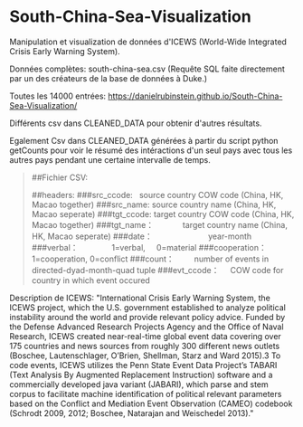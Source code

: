 # South-China-Sea-Visualization

Manipulation et visualization de données d'ICEWS (World-Wide Integrated Crisis Early Warning System).

Données complètes: south-china-sea.csv (Requête SQL faite directement par un des créateurs de la base de données à Duke.)

Toutes les 14000 entrées: https://danielrubinstein.github.io/South-China-Sea-Visualization/

Différents csv dans CLEANED_DATA pour obtenir d'autres résultats.

Egalement Csv dans CLEANED_DATA générées à partir du script python getCounts pour voir le résumé des intéractions d'un seul pays avec tous les autres pays pendant une certaine intervalle de temps.

>##Fichier CSV:
>
>##headers:
> ###src_ccode:    source country COW code (China, HK, Macao together)
> ###src_name:             source country name (China, HK, Macao seperate)
> ###tgt_ccode:    target country COW code (China, HK, Macao together)
> ###tgt_name：             target country name (China, HK, Macao seperate)
> ###date：                         year-month
> ###verbal：               1=verbal,      0=material
> ###cooperation：  1=cooperation, 0=conflict
> ###count：         number of events in directed-dyad-month-quad tuple
> ###evt_ccode：     COW code for country in which event occured
>


Description de ICEWS:
"International Crisis Early Warning System, the ICEWS project, which the U.S. government
established to analyze political instability around the world and provide relevant policy advice.
Funded by the Defense Advanced Research Projects Agency and the Office of Naval
Research, ICEWS created near-real-time global event data covering over 175 countries and
news sources from roughly 300 different news outlets (Boschee, Lautenschlager, O’Brien,
Shellman, Starz and Ward 2015).3 To code events, ICEWS utilizes the Penn State Event
Data Project’s TABARI (Text Analysis By Augmented Replacement Instruction) software
and a commercially developed java variant (JABARI), which parse and stem corpus to facilitate
machine identification of political relevant parameters based on the Conflict and
Mediation Event Observation (CAMEO) codebook (Schrodt 2009, 2012; Boschee, Natarajan
and Weischedel 2013)."
